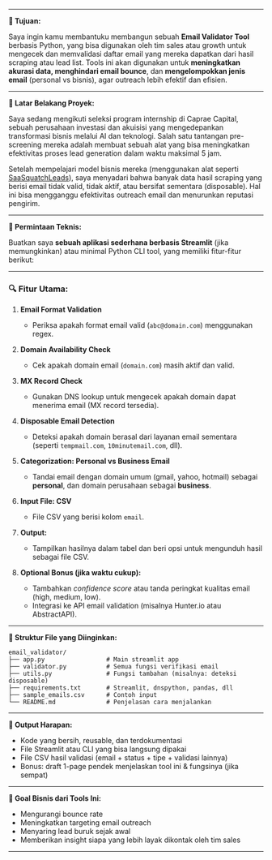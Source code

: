 
---
**📝 Tujuan:**

Saya ingin kamu membantuku membangun sebuah **Email Validator Tool** berbasis Python, yang bisa digunakan oleh tim sales atau growth untuk mengecek dan memvalidasi daftar email yang mereka dapatkan dari hasil scraping atau lead list. Tools ini akan digunakan untuk **meningkatkan akurasi data, menghindari email bounce**, dan **mengelompokkan jenis email** (personal vs bisnis), agar outreach lebih efektif dan efisien.

---

**📖 Latar Belakang Proyek:**

Saya sedang mengikuti seleksi program internship di Caprae Capital, sebuah perusahaan investasi dan akuisisi yang mengedepankan transformasi bisnis melalui AI dan teknologi. Salah satu tantangan pre-screening mereka adalah membuat sebuah alat yang bisa meningkatkan efektivitas proses lead generation dalam waktu maksimal 5 jam.

Setelah mempelajari model bisnis mereka (menggunakan alat seperti [SaaSquatchLeads](https://www.saasquatchleads.com/)), saya menyadari bahwa banyak data hasil scraping yang berisi email tidak valid, tidak aktif, atau bersifat sementara (disposable). Hal ini bisa mengganggu efektivitas outreach email dan menurunkan reputasi pengirim.

---

**🧩 Permintaan Teknis:**

Buatkan saya **sebuah aplikasi sederhana berbasis Streamlit** (jika memungkinkan) atau minimal Python CLI tool, yang memiliki fitur-fitur berikut:

---

### 🔍 Fitur Utama:

1. **Email Format Validation**

   * Periksa apakah format email valid (`abc@domain.com`) menggunakan regex.

2. **Domain Availability Check**

   * Cek apakah domain email (`domain.com`) masih aktif dan valid.

3. **MX Record Check**

   * Gunakan DNS lookup untuk mengecek apakah domain dapat menerima email (MX record tersedia).

4. **Disposable Email Detection**

   * Deteksi apakah domain berasal dari layanan email sementara (seperti `tempmail.com`, `10minutemail.com`, dll).

5. **Categorization: Personal vs Business Email**

   * Tandai email dengan domain umum (gmail, yahoo, hotmail) sebagai **personal**, dan domain perusahaan sebagai **business**.

6. **Input File: CSV**

   * File CSV yang berisi kolom `email`.

7. **Output:**

   * Tampilkan hasilnya dalam tabel dan beri opsi untuk mengunduh hasil sebagai file CSV.

8. **Optional Bonus (jika waktu cukup):**

   * Tambahkan *confidence score* atau tanda peringkat kualitas email (high, medium, low).
   * Integrasi ke API email validation (misalnya Hunter.io atau AbstractAPI).

---

**📂 Struktur File yang Diinginkan:**

```
email_validator/
├── app.py                 # Main streamlit app
├── validator.py           # Semua fungsi verifikasi email
├── utils.py               # Fungsi tambahan (misalnya: deteksi disposable)
├── requirements.txt       # Streamlit, dnspython, pandas, dll
├── sample_emails.csv      # Contoh input
└── README.md              # Penjelasan cara menjalankan
```

---

**💬 Output Harapan:**

* Kode yang bersih, reusable, dan terdokumentasi
* File Streamlit atau CLI yang bisa langsung dipakai
* File CSV hasil validasi (email + status + tipe + validasi lainnya)
* Bonus: draft 1-page pendek menjelaskan tool ini & fungsinya (jika sempat)

---

**🧠 Goal Bisnis dari Tools Ini:**

* Mengurangi bounce rate
* Meningkatkan targeting email outreach
* Menyaring lead buruk sejak awal
* Memberikan insight siapa yang lebih layak dikontak oleh tim sales

---